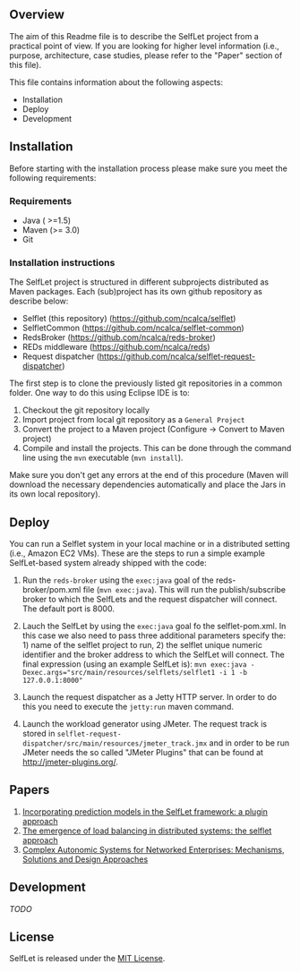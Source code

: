 ## Overview
The aim of this Readme file is to describe the SelfLet project from a practical point of view.
If you are looking for higher level information (i.e., purpose, architecture, case studies, please refer to the "Paper" section of this file).

This file contains information about the following aspects:

- Installation
- Deploy
- Development

## Installation
Before starting with the installation process please make sure you meet the following requirements:

### Requirements
- Java ( >=1.5)
- Maven (>= 3.0)
- Git

### Installation instructions
The SelfLet project is structured in different subprojects distributed as Maven packages.
Each (sub)project has its own github repository as describe below:

- Selflet (this repository) (https://github.com/ncalca/selflet)  
- SelfletCommon (https://github.com/ncalca/selflet-common)
- RedsBroker (https://github.com/ncalca/reds-broker)
- REDs middleware (https://github.com/ncalca/reds)
- Request dispatcher (https://github.com/ncalca/selflet-request-dispatcher)

The first step is to clone the previously listed git repositories in a common folder. 
One way to do this using Eclipse IDE is to:

1. Checkout the git repository locally
2. Import project from local git repository as a `General Project`
3. Convert the project to a Maven project (Configure -> Convert to Maven project)
4. Compile and install the projects. This can be done through the command line using the ```mvn``` executable (```mvn install```).

Make sure you don't get any errors at the end of this procedure (Maven will download the necessary dependencies automatically and place the Jars in its own local repository).

## Deploy
You can run a Selflet system in your local machine or in a distributed setting (i.e., Amazon EC2 VMs).
These are the steps to run a simple example SelfLet-based system already shipped with the code:

1. Run the `reds-broker` using the `exec:java` goal of the reds-broker/pom.xml file (```mvn exec:java```). This will run the publish/subscribe broker to which the SelfLets and the request dispatcher will connect. The default port is 8000.

2. Lauch the SelfLet by using the `exec:java` goal fo the selflet-pom.xml. 
In this case we also need to pass three additional parameters specify the: 1) name of the selflet project to run, 2) the selflet unique numeric identifier and the broker address to which the SelfLet will connect. The final expression (using an example SelfLet is): ```mvn exec:java -Dexec.args="src/main/resources/selflets/selflet1 -i 1 -b 127.0.0.1:8000"```

3. Launch the request dispatcher as a Jetty HTTP server. In order to do this you need to execute the ```jetty:run``` maven command.
4. Launch the workload generator using JMeter. The request track is stored in ```selflet-request-dispatcher/src/main/resources/jmeter_track.jmx``` and in order to be run JMeter needs the so called "JMeter Plugins" that can be found at http://jmeter-plugins.org/.

## Papers
1. [Incorporating prediction models in the SelfLet framework: a plugin approach](http://arxiv.org/pdf/1005.2299)
2. [The emergence of load balancing in distributed systems: the selflet approach](http://home.deib.polimi.it/calcavecchia/publications/runtime_models2010.pdf)
3. [Complex Autonomic Systems for Networked Enterprises: Mechanisms, Solutions and Design Approaches](http://home.deib.polimi.it/dubois/papers/artdeco12.pdf)

## Development
*TODO*

## License

SelfLet is released under the [MIT License](http://www.opensource.org/licenses/MIT).
